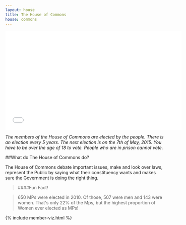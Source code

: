 ```yaml
---
layout: house
title: The House of Commons
house: commons
---
```


<iframe class="pull-right" width="560" height="315" src="//www.youtube.com/embed/dS_SLF92e5A" frameborder="0" allowfullscreen></iframe>

*The members of the House of Commons are elected by the people. There is an election every 5 years. The next election is  on the 7th of May, 2015. You have to be over the age of 18 to vote. People who are in prison cannot vote.*

##What do The House of Commons do?

The House of Commons debate important issues, make and look over laws, represent the Public by saying what their constituency wants and makes sure the Government is doing the right thing.

>####Fun Fact!

  >650 MPs were elected in 2010.
  >Of those, 507 were men and 143 were women.
  >That's only 22% of the Mps, but the highest proportion of Women ever elected as MPs!

{% include member-viz.html %}  